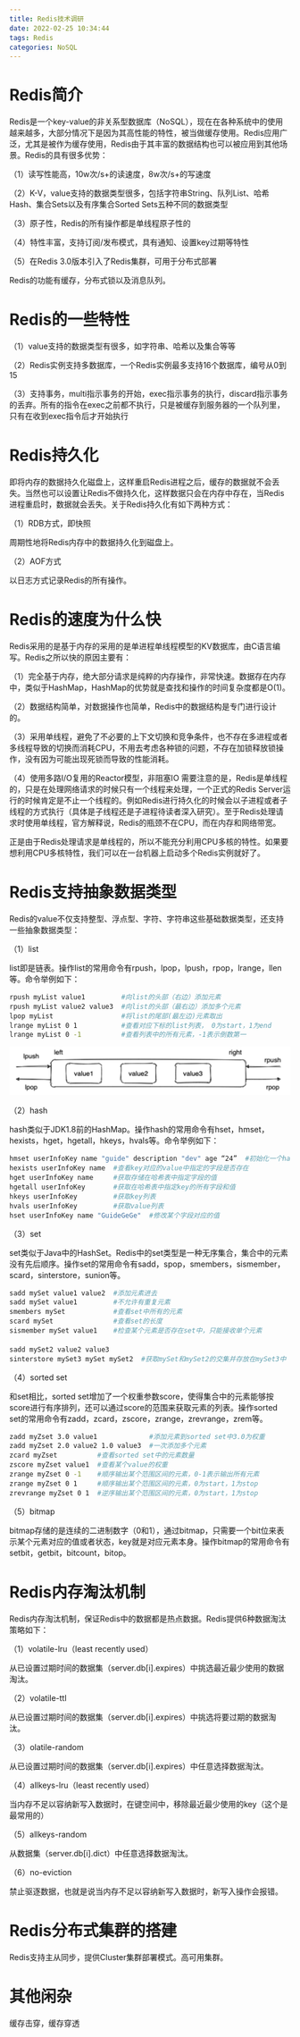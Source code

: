 ```yaml
---
title: Redis技术调研
date: 2022-02-25 10:34:44
tags: Redis
categories: NoSQL
---
```


# Redis简介

Redis是一个key-value的非关系型数据库（NoSQL），现在在各种系统中的使用越来越多，大部分情况下是因为其高性能的特性，被当做缓存使用。Redis应用广泛，尤其是被作为缓存使用，Redis由于其丰富的数据结构也可以被应用到其他场景。Redis的具有很多优势：

（1）读写性能高，10w次/s+的读速度，8w次/s+的写速度

（2）K-V，value支持的数据类型很多，包括字符串String、队列List、哈希Hash、集合Sets以及有序集合Sorted Sets五种不同的数据类型

（3）原子性，Redis的所有操作都是单线程原子性的

（4）特性丰富，支持订阅/发布模式，具有通知、设置key过期等特性

（5）在Redis 3.0版本引入了Redis集群，可用于分布式部署

Redis的功能有缓存，分布式锁以及消息队列。

# Redis的一些特性

（1）value支持的数据类型有很多，如字符串、哈希以及集合等等

（2）Redis实例支持多数据库，一个Redis实例最多支持16个数据库，编号从0到15

（3）支持事务，multi指示事务的开始，exec指示事务的执行，discard指示事务的丢弃。所有的指令在exec之前都不执行，只是被缓存到服务器的一个队列里，只有在收到exec指令后才开始执行

# Redis持久化

即将内存的数据持久化磁盘上，这样重启Redis进程之后，缓存的数据就不会丢失。当然也可以设置让Redis不做持久化，这样数据只会在内存中存在，当Redis进程重启时，数据就会丢失。关于Redis持久化有如下两种方式：

（1）RDB方式，即快照

周期性地将Redis内存中的数据持久化到磁盘上。

（2）AOF方式

以日志方式记录Redis的所有操作。

# Redis的速度为什么快

Redis采用的是基于内存的采用的是单进程单线程模型的KV数据库，由C语言编写。Redis之所以快的原因主要有：

（1）完全基于内存，绝大部分请求是纯粹的内存操作，非常快速。数据存在内存中，类似于HashMap，HashMap的优势就是查找和操作的时间复杂度都是O(1)。

（2）数据结构简单，对数据操作也简单，Redis中的数据结构是专门进行设计的。

（3）采用单线程，避免了不必要的上下文切换和竞争条件，也不存在多进程或者多线程导致的切换而消耗CPU，不用去考虑各种锁的问题，不存在加锁释放锁操作，没有因为可能出现死锁而导致的性能消耗。

（4）使用多路I/O复用的Reactor模型，非阻塞IO
需要注意的是，Redis是单线程的，只是在处理网络请求的时候只有一个线程来处理，一个正式的Redis Server运行的时候肯定是不止一个线程的。例如Redis进行持久化的时候会以子进程或者子线程的方式执行（具体是子线程还是子进程待读者深入研究）。至于Redis处理请求时使用单线程，官方解释说，Redis的瓶颈不在CPU，而在内存和网络带宽。

正是由于Redis处理请求是单线程的，所以不能充分利用CPU多核的特性。如果要想利用CPU多核特性，我们可以在一台机器上启动多个Redis实例就好了。

# Redis支持抽象数据类型

Redis的value不仅支持整型、浮点型、字符、字符串这些基础数据类型，还支持一些抽象数据类型：

（1）list

list即是链表。操作list的常用命令有rpush，lpop，lpush，rpop，lrange，llen等。命令举例如下：

```bash
rpush myList value1         #向list的头部（右边）添加元素
rpush myList value2 value3  #向list的头部（最右边）添加多个元素
lpop myList                 #将list的尾部(最左边)元素取出
lrange myList 0 1           #查看对应下标的list列表， 0为start，1为end
lrange myList 0 -1          #查看列表中的所有元素，-1表示倒数第一
```

![](/images/redis_1_1.png)

（2）hash

hash类似于JDK1.8前的HashMap。操作hash的常用命令有hset，hmset，hexists，hget，hgetall，hkeys，hvals等。命令举例如下：

```bash
hmset userInfoKey name "guide" description "dev" age “24”  #初始化一个hash对象
hexists userInfoKey name  #查看key对应的value中指定的字段是否存在
hget userInfoKey name     #获取存储在哈希表中指定字段的值
hgetall userInfoKey       #获取在哈希表中指定key的所有字段和值
hkeys userInfoKey         #获取key列表
hvals userInfoKey         #获取value列表
hset userInfoKey name "GuideGeGe"  #修改某个字段对应的值
```

（3）set

set类似于Java中的HashSet。Redis中的set类型是一种无序集合，集合中的元素没有先后顺序。操作set的常用命令有sadd，spop，smembers，sismember，scard，sinterstore，sunion等。

```bash
sadd mySet value1 value2  #添加元素进去
sadd mySet value1         #不允许有重复元素
smembers mySet            #查看set中所有的元素
scard mySet               #查看set的长度
sismember mySet value1    #检查某个元素是否存在set中，只能接收单个元素

sadd mySet2 value2 value3
sinterstore mySet3 mySet mySet2  #获取mySet和mySet2的交集并存放在mySet3中
```

（4）sorted set

和set相比，sorted set增加了一个权重参数score，使得集合中的元素能够按score进行有序排列，还可以通过score的范围来获取元素的列表。操作sorted set的常用命令有zadd，zcard，zscore，zrange，zrevrange，zrem等。

```bash
zadd myZset 3.0 value1             #添加元素到sorted set中3.0为权重
zadd myZset 2.0 value2 1.0 value3  #一次添加多个元素
zcard myZset          #查看sorted set中的元素数量
zscore myZset value1  #查看某个value的权重
zrange myZset 0 -1    #顺序输出某个范围区间的元素，0-1表示输出所有元素
zrange myZset 0 1     #顺序输出某个范围区间的元素，0为start，1为stop
zrevrange myZset 0 1  #逆序输出某个范围区间的元素，0为start，1为stop
```

（5）bitmap

bitmap存储的是连续的二进制数字（0和1），通过bitmap，只需要一个bit位来表示某个元素对应的值或者状态，key就是对应元素本身。操作bitmap的常用命令有setbit，getbit，bitcount，bitop。

# Redis内存淘汰机制

Redis内存淘汰机制，保证Redis中的数据都是热点数据。Redis提供6种数据淘汰策略如下：

（1）volatile-lru（least recently used）

从已设置过期时间的数据集（server.db[i].expires）中挑选最近最少使用的数据淘汰。

（2）volatile-ttl

从已设置过期时间的数据集（server.db[i].expires）中挑选将要过期的数据淘汰。

（3）olatile-random

从已设置过期时间的数据集（server.db[i].expires）中任意选择数据淘汰。

（4）allkeys-lru（least recently used）

当内存不足以容纳新写入数据时，在键空间中，移除最近最少使用的key（这个是最常用的） 

（5）allkeys-random

从数据集（server.db[i].dict）中任意选择数据淘汰。

（6）no-eviction

禁止驱逐数据，也就是说当内存不足以容纳新写入数据时，新写入操作会报错。

# Redis分布式集群的搭建

Redis支持主从同步，提供Cluster集群部署模式。高可用集群。

# 其他闲杂

缓存击穿，缓存穿透
